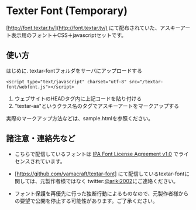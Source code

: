 # Texter Font (Temporary)

[http://font.textar.tv/](http://font.textar.tv/) にて配布されていた、アスキーアート表示用のフォント＋CSS＋javascriptセットです。

## 使い方

はじめに. textar-fontフォルダをサーバにアップロードする

```
<script type="text/javascript" charset="utf-8" src="/textar-font/webfont.js"></script>
```

1. ウェブサイトのHEADタグ内に上記コードを貼り付ける
2. "textar-aa"というクラス名のタグでアスキーアートをマークアップする

実際のマークアップ方法などは、sample.htmlを参照ください。

## 諸注意・連絡先など

- こちらで配信しているフォントは [IPA Font License Agreement v1.0](http://ipafont.ipa.go.jp/#LicenseJP) でライセンスされています。

- [https://github.com/yamacraft/textar-font] にて配信しているtextar-fontに関しては、元製作者様ではなく twitter:[@ariki2002](https://twitter.com/ariki2002)にご連絡ください。
- フォント保護を再優先に行った独断行動によるものなので、元製作者様からの要望で公開を停止する可能性があります。ご了承ください。


